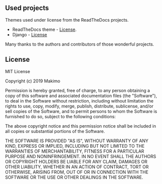## Used projects

Themes used under license from the ReadTheDocs projects.

* ReadTheDocs theme - [License](https://github.com/snide/sphinx_rtd_theme/blob/master/LICENSE).
* Django - [License](https://github.com/django/django/blob/master/LICENSE)

Many thanks to the authors and contributors of those wonderful projects.


## License

MIT License

Copyright (c) 2019 Makimo

Permission is hereby granted, free of charge, to any person obtaining a copy
of this software and associated documentation files (the "Software"), to deal
in the Software without restriction, including without limitation the rights
to use, copy, modify, merge, publish, distribute, sublicense, and/or sell
copies of the Software, and to permit persons to whom the Software is
furnished to do so, subject to the following conditions:

The above copyright notice and this permission notice shall be included in all
copies or substantial portions of the Software.

THE SOFTWARE IS PROVIDED "AS IS", WITHOUT WARRANTY OF ANY KIND, EXPRESS OR
IMPLIED, INCLUDING BUT NOT LIMITED TO THE WARRANTIES OF MERCHANTABILITY,
FITNESS FOR A PARTICULAR PURPOSE AND NONINFRINGEMENT. IN NO EVENT SHALL THE
AUTHORS OR COPYRIGHT HOLDERS BE LIABLE FOR ANY CLAIM, DAMAGES OR OTHER
LIABILITY, WHETHER IN AN ACTION OF CONTRACT, TORT OR OTHERWISE, ARISING FROM,
OUT OF OR IN CONNECTION WITH THE SOFTWARE OR THE USE OR OTHER DEALINGS IN THE
SOFTWARE.
